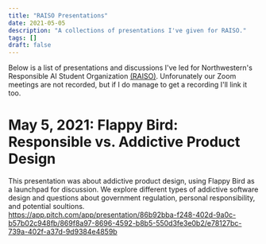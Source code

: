 ```yaml
---
title: "RAISO Presentations"
date: 2021-05-05
description: "A collections of presentations I've given for RAISO."
tags: []
draft: false
---
```

Below is a list of presentations and discussions I've led for Northwestern's Responsible AI Student Organization [(RAISO)](https://raiso.org/). Unforunately our Zoom meetings are not recorded, but if I do manage to get a recording I'll link it too.

# May 5, 2021: Flappy Bird: Responsible vs. Addictive Product Design

This presentation was about addictive product design, using Flappy Bird as a launchpad for discussion. We explore different types of addictive software design and questions about government regulation, personal responsibility, and potential soultions.
\
https://app.pitch.com/app/presentation/86b92bba-f248-402d-9a0c-b57b02c948fb/869f8a97-8696-4592-b8b5-550d3fe3e0b2/e78127bc-739a-402f-a37d-9d9384e4859b